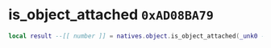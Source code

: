 # is_object_attached `0xAD08BA79`

```lua
local result --[[ number ]] = natives.object.is_object_attached(_unk0 --[[ number ]])
```